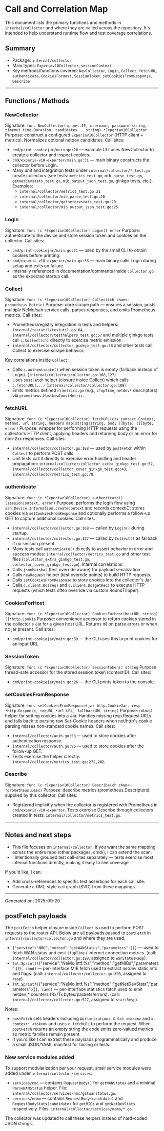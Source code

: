 # Call and Correlation Map

This document lists the primary functions and methods in `internal/collector` and where they are called across the repository. It's intended to help understand runtime flow and test coverage correlations.

## Summary

- Package: `internal/collector`
- Main types: `Experiav10Collector`, `sessionContext`
- Key methods/functions covered: `NewCollector`, `Login`, `Collect`, `fetchURL`, `authenticate`, `CookiesForHost`, `SessionToken`, `setCookiesFromResponse`, `Describe`

---

## Functions / Methods

### NewCollector
Signature: `func NewCollector(ip net.IP, username, password string, timeout time.Duration, candidates ...string) *Experiav10Collector`
Purpose: construct a configured `Experiav10Collector` (HTTP client + metrics). Normalizes optional netdev candidates.
Call sites:
- `cmd/print-cookiejar/main.go:20` — example CLI uses NewCollector to create a collector and inspect cookies.
- `cmd/experia-v10-exporter/main.go:31` — main binary constructs the collector before Login.
- Many unit and integration tests under `internal/collector/*_test.go` create collectors (see tests: `metrics_test.go`, `mib_parse_test.go`, `getnetdevstats_test.go`, `mib_output_json_test.go`, ginkgo tests, etc.). Examples:
  - `internal/collector/metrics_test.go:21`
  - `internal/collector/mib_parse_test.go:20`
  - `internal/collector/getnetdevstats_test.go:20`
  - `internal/collector/mib_output_json_test.go:25`

### Login
Signature: `func (c *Experiav10Collector) Login() error`
Purpose: authenticate to the device and store session token and cookies on the collector.
Call sites:
- `cmd/print-cookiejar/main.go:21` — used by the small CLI to obtain cookies before printing.
- `cmd/experia-v10-exporter/main.go:36` — main binary calls Login during setup and exits on failure.
- Internally referenced in documentation/comments inside `collector.go` as the expected startup call.

### Collect
Signature: `func (c *Experiav10Collector) Collect(ch chan<- prometheus.Metric)`
Purpose: core scrape path — ensures a session, posts multiple NeMo/sah service calls, parses responses, and emits Prometheus metrics.
Call sites:
- Prometheus/registry integration in tests and helpers: `internal/testutil/testutil.go:64`, `internal/collector/testhelpers_test.go:57` and multiple ginkgo tests call `c.Collect(ch)` directly to exercise metric emission.
- `internal/collector/collector_ginkgo_test.go:58` and other tests call Collect to exercise scrape behavior.

Key correlations inside `Collect`:
- Calls `c.authenticate()` when session token is empty (fallback instead of Login). (`internal/collector/collector.go:108,127`)
- Uses `postFetch` helper (closure inside Collect) which calls `c.fetchURL(...)` (`internal/collector/collector.go:188`)
- Emits metrics defined in `metrics.go` (e.g., `ifupTime`, `netdev*` descriptors) via `prometheus.MustNewConstMetric`.

### fetchURL
Signature: `func (c *Experiav10Collector) fetchURL(ctx context.Context, method, url string, headers map[string]string, body []byte) ([]byte, error)`
Purpose: wrapper for performing HTTP requests using the collector's HTTP client, applying headers and returning body or an error for non-2xx responses.
Call sites:
- `internal/collector/collector.go:188` — used by `postFetch` within `Collect` to perform POST calls.
- Unit tests call it directly to exercise error handling and header propagation: `internal/collector/collector_extra_ginkgo_test.go:57`, `internal/collector/collector_cover_ginkgo_test.go:43`, `internal/collector/metrics_test.go:78`.

### authenticate
Signature: `func (c *Experiav10Collector) authenticate() (sessionContext, error)`
Purpose: performs the login flow using `sah.Device.Information.createContext` and records contextID; stores cookies via `setCookiesFromResponse` and optionally performs a follow-up GET to capture additional cookies.
Call sites:
- `internal/collector/collector.go:108` — called by `Login()` during startup.
- `internal/collector/collector.go:127` — called by `Collect()` as fallback if no session present.
- Many tests call `authenticate()` directly to assert behavior in error and success modes: `internal/collector/metrics_test.go` and other test files (`collector_extra_ginkgo_test.go`, `collector_cover_ginkgo_test.go`).
Internal correlations:
- Calls `jsonMarshal` (test override aware) for payload serialization.
- Calls `newRequest` helper (test override points) to build HTTP requests.
- Calls `setCookiesFromResponse` to store cookies into the collector's Jar.
- Calls `c.client.Do(req)` and `c.client.Do(getReq)` to execute HTTP requests (which tests often override via custom RoundTripper).

### CookiesForHost
Signature: `func (c *Experiav10Collector) CookiesForHost(hostURL string) []*http.Cookie`
Purpose: convenience accessor to return cookies stored in the collector's Jar for a given host URL. Returns nil on parse errors or when no jar present.
Call sites:
- `cmd/print-cookiejar/main.go:39` — the CLI uses this to print cookies for an input URL.

### SessionToken
Signature: `func (c *Experiav10Collector) SessionToken() string`
Purpose: thread-safe accessor for the stored session token (contextID).
Call sites:
- `cmd/print-cookiejar/main.go:26` — the CLI prints token to the console.

### setCookiesFromResponse
Signature: `func setCookiesFromResponse(jar http.CookieJar, resp *http.Response, reqURL *url.URL, fallbackURL string)`
Purpose: robust helper for setting cookies into a Jar. Handles missing resp.Request URLs and falls back to parsing raw Set-Cookie headers when net/http's cookie parsing misses non-standard cookie names.
Call sites:
- `internal/collector/auth.go:53` — used to store cookies after authentication response.
- `internal/collector/auth.go:96` — used to store cookies after the follow-up GET.
- Tests exercise the helper directly: `internal/collector/metrics_test.go:272,282`.

### Describe
Signature: `func (c *Experiav10Collector) Describe(ch chan<- *prometheus.Desc)`
Purpose: describe metrics (prometheus.Descriptors) supplied by this collector.
Call sites:
- Registered implicitly when the collector is registered with Prometheus in `cmd/experia-v10-exporter`. Tests exercise Describe through collectors created in tests: `internal/collector/metrics_test.go`.

---

## Notes and next steps

- This file focuses on `internal/collector`. If you want the same mapping across the entire repo (other packages, cmd/), I can extend the scan.
- I intentionally grouped test call-sites separately — tests exercise most internal functions directly, making it easy to see coverage.

If you'd like, I can:
- Add cross-references to specific test assertions for each call site.
- Generate a UML-style call graph (SVG) from these mappings.

---

Generated on: 2025-09-20

## postFetch payloads

The `postFetch` helper closure inside `Collect` is used to perform POST requests to the router API. Below are all payloads passed to `postFetch` in `internal/collector/collector.go` and where they are used.

- `{"service":"NMC","method":"getWANStatus","parameters":{}}` — used to fetch WAN status and emit `ifupTime` / internet connection metrics. (call: `internal/collector/collector.go:198`, assigned to `wanStatusResp`).
- `fmt.Sprintf(`{"service":"NeMo.Intf.%s","method":"getMIBs","parameters":{}}`, cand)` — per-interface MIB fetch used to extract netdev static info and flags. (call: `internal/collector/collector.go:303`, assigned to `resp`).
- `fmt.Sprintf(`{"service":"NeMo.Intf.%s","method":"getNetDevStats","parameters":{}}`, cand)` — per-interface statistics fetch used to emit netdev_* counters (Rx/Tx bytes/packets/errors). (call: `internal/collector/collector.go:527`, assigned to `statsResp`).

Notes:
- `postFetch` sets headers including `Authorization: X-Sah <token>` and `x-context: <token>` and uses `c.fetchURL` to perform the request. When `postFetch` returns an empty string the code emits zero-valued metrics so metric families remain present.
- If you'd like I can extract these payloads programmatically and produce a small JSON/YAML manifest for tooling or tests.

### New service modules added

To support modularization per your request, small service modules were added under `internal/collector/services`:

- `services/nmc` — contains `RequestBody()` for `getWANStatus` and a minimal `ParseWANStatus` helper. File: `internal/collector/services/nmc/getwanstatus.go`.
- `services/nemo` — contains `RequestBody(candidate)` and `RequestBodyStats(candidate)` for `getMIBs` and `getNetDevStats` respectively. Files: `internal/collector/services/nemo/*.go`.

The collector was updated to call these helpers instead of hard-coded JSON strings.
